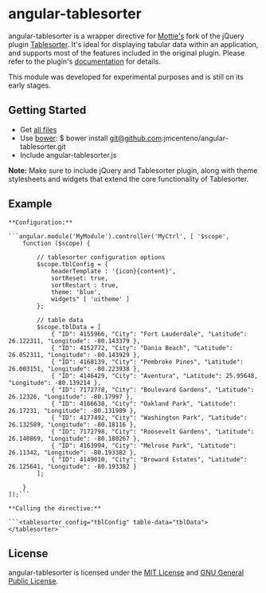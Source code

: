 # angular-tablesorter


angular-tablesorter is a wrapper directive for [Mottie's](//github.com/Mottie/) fork of the jQuery plugin [Tablesorter](//github.com/Mottie/tablesorter/). It's ideal for displaying tabular data within an application, and supports most of the features included in the original plugin. Please refer to the plugin's [documentation](//github.com/Mottie/tablesorter/docs/) for details. 

This module was developed for experimental purposes and is still on its early stages.


## Getting Started

* Get [all files](//github.com/jmcenteno/angular-tablesorter/archive/master.zip)
* Use [bower](http://bower.io/): $ bower install git@github.com:jmcenteno/angular-tablesorter.git
* Include angular-tablesorter.js

**Note:** Make sure to include jQuery and Tablesorter plugin, along with theme stylesheets and widgets that extend the core functionality of Tablesorter.


## Example

	**Configuration:**

	```angular.module('MyModule').controller('MyCtrl', [ '$scope',
		function ($scope) {
			
			// tablesorter configuration options
			$scope.tblConfig = {
				headerTemplate : '{icon}{content}',
				sortReset: true,
				sortRestart : true,
				theme: 'blue',
				widgets" [ 'uitheme' ]
			};
			
			// table data
			$scope.tblData = [
				{ "ID": 4155966, "City": "Fort Lauderdale", "Latitude": 26.122311, "Longitude": -80.143379 },
				{ "ID": 4152772, "City": "Dania Beach", "Latitude": 26.052311, "Longitude": -80.143929 },
				{ "ID": 4168139, "City": "Pembroke Pines", "Latitude": 26.003151, "Longitude": -80.223938 },
				{ "ID": 4146429, "City": "Aventura", "Latitude": 25.95648, "Longitude": -80.139214 },
				{ "ID": 7172778, "City": "Boulevard Gardens", "Latitude": 26.12326, "Longitude": -80.17997 },
				{ "ID": 4166638, "City": "Oakland Park", "Latitude": 26.17231, "Longitude": -80.131989 },
				{ "ID": 4177492, "City": "Washington Park", "Latitude": 26.132589, "Longitude": -80.18116 },
				{ "ID": 7172798, "City": "Roosevelt Gardens", "Latitude": 26.140869, "Longitude": -80.180267 },
				{ "ID": 4163994, "City": "Melrose Park", "Latitude": 26.11342, "Longitude": -80.193382 },
				{ "ID": 4149010, "City": "Broward Estates", "Latitude": 26.125641, "Longitude": -80.193382 }
			];

		}
	]);```

	**Calling the directive:**
	
    ```<tablesorter config="tblConfig" table-data="tblData"></tablesorter>```


## License

angular-tablesorter is licensed under the [MIT License](http://opensource.org/licenses/MIT) and [GNU General Public License](https://www.gnu.org/licenses/gpl.html).
